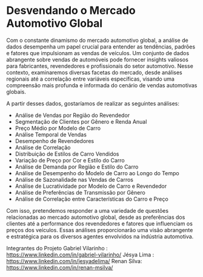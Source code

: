 # Desvendando o Mercado Automotivo Global

Com o constante dinamismo do mercado automotivo global, a análise de dados desempenha um papel crucial para entender as tendências, padrões e fatores que impulsionam as vendas de veículos. Um conjunto de dados abrangente sobre vendas de automóveis pode fornecer insights valiosos para fabricantes, revendedores e profissionais do setor automotivo. Nesse contexto, examinaremos diversas facetas do mercado, desde análises regionais até a correlação entre variáveis específicas, visando uma compreensão mais profunda e informada do cenário de vendas automotivas globais.

A partir desses dados, gostaríamos de realizar as seguintes análises:

- Análise de Vendas por Região do Revendedor
- Segmentação de Clientes por Gênero e Renda Anual
- Preço Médio por Modelo de Carro
- Análise Temporal de Vendas
- Desempenho de Revendedores
- Análise de Correlação
- Distribuição de Estilos de Carro Vendidos
- Variação de Preço por Cor e Estilo do Carro
- Análise de Demanda por Região e Estilo do Carro
- Análise de Desempenho do Modelo de Carro ao Longo do Tempo
- Análise de Sazonalidade nas Vendas de Carros
- Análise de Lucratividade por Modelo de Carro e Revendedor
- Análise de Preferências de Transmissão por Gênero
- Análise de Correlação entre Características do Carro e Preço

Com isso, pretendemos responder a uma variedade de questões relacionadas ao mercado automotivo global, desde as preferências dos clientes até a performance dos revendedores e fatores que influenciam os preços dos veículos. Essas análises proporcionarão uma visão abrangente e estratégica para os diversos agentes envolvidos na indústria automotiva.

Integrantes do Projeto
Gabriel Vilarinho : https://www.linkedin.com/in/gabriel-vilarinho/
Jésya Lima : https://www.linkedin.com/in/jesyadelima/
Renan Silva: https://www.linkedin.com/in/renan-msilva/

